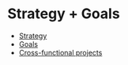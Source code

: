 # Strategy + Goals

- [Strategy](strategy/index.md)
- [Goals](goals/index.md)
- [Cross-functional projects](cross-functional-projects/index.md)
